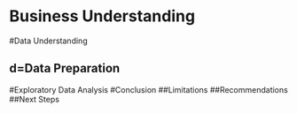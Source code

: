 # Business Understanding
#Data Understanding
## d=Data Preparation
#Exploratory Data Analysis
#Conclusion
##Limitations
##Recommendations
##Next Steps


